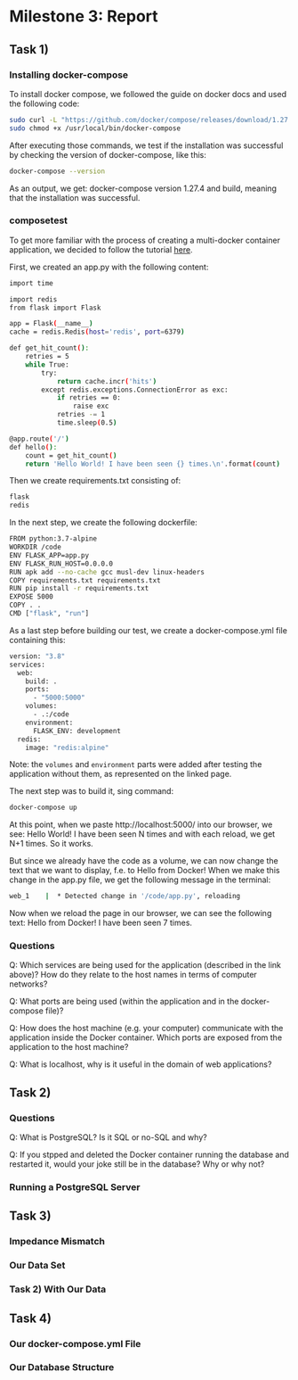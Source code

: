 # Milestone 3: Report
## Task 1)
### Installing docker-compose
To install docker compose, we followed the guide on docker docs and used the following code:
```sh
sudo curl -L "https://github.com/docker/compose/releases/download/1.27.4/docker-compose-$(uname -s)-$(uname -m)" -o /usr/local/bin/docker-compose
sudo chmod +x /usr/local/bin/docker-compose
```
After executing those commands, we test if the installation was successful by checking the version of docker-compose, like this:
```sh
docker-compose --version
```
As an output, we get: docker-compose version 1.27.4 and build, meaning that the installation was successful.

### composetest
To get more familiar with the process of creating a multi-docker container application, we decided to follow the tutorial [here](https://docs.docker.com/compose/gettingstarted/). 

First, we created an app.py with the following content:
```sh
import time

import redis
from flask import Flask

app = Flask(__name__)
cache = redis.Redis(host='redis', port=6379)

def get_hit_count():
    retries = 5
    while True:
        try:
            return cache.incr('hits')
        except redis.exceptions.ConnectionError as exc:
            if retries == 0:
                raise exc
            retries -= 1
            time.sleep(0.5)

@app.route('/')
def hello():
    count = get_hit_count()
    return 'Hello World! I have been seen {} times.\n'.format(count)
```
Then we create requirements.txt consisting of:
```sh
flask
redis
```
In the next step, we create the following dockerfile:
```sh
FROM python:3.7-alpine
WORKDIR /code
ENV FLASK_APP=app.py
ENV FLASK_RUN_HOST=0.0.0.0
RUN apk add --no-cache gcc musl-dev linux-headers
COPY requirements.txt requirements.txt
RUN pip install -r requirements.txt
EXPOSE 5000
COPY . .
CMD ["flask", "run"]
```
As a last step before building our test, we create a docker-compose.yml file containing this:
```sh
version: "3.8"
services:
  web:
    build: .
    ports:
      - "5000:5000"
    volumes:
      - .:/code
    environment:
      FLASK_ENV: development
  redis:
    image: "redis:alpine"
```
Note: the `volumes` and `environment` parts were added after testing the application without them, as represented on the linked page. 

The next step was to build it, sing command:
```sh
docker-compose up
```
At this point, when we paste http://localhost:5000/ into our browser, we see: Hello World! I have been seen N times and with each reload, we get N+1 times. So it works.

But since we already have the code as a volume, we can now change the text that we want to display, f.e. to Hello from Docker! When we make this change in the app.py file, we get the following message in the terminal: 
```sh
web_1    |  * Detected change in '/code/app.py', reloading
```
Now when we reload the page in our browser, we can see the following text: Hello from Docker! I have been seen 7 times.

### Questions
Q: Which services are being used for the application (described in the link above)? How do they relate to the host names in terms of computer networks?

Q: What ports are being used (within the application and in the docker-compose file)?

Q: How does the host machine (e.g. your computer) communicate with the application inside the Docker container. Which ports are exposed from the application to the host machine?

Q: What is localhost, why is it useful in the domain of web applications?

## Task 2)
### Questions
Q: What is PostgreSQL? Is it SQL or no-SQL and why?

Q: If you stpped and deleted the Docker container running the database and restarted it, would your joke still be in the database? Why or why not?

### Running a PostgreSQL Server

## Task 3) 
### Impedance Mismatch

### Our Data Set

### Task 2) With Our Data

## Task 4) 
### Our docker-compose.yml File

### Our Database Structure
